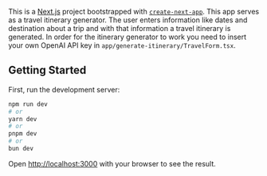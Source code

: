This is a [Next.js](https://nextjs.org/) project bootstrapped with [`create-next-app`](https://github.com/vercel/next.js/tree/canary/packages/create-next-app). This app serves as a travel itinerary generator. The user enters information like dates and destination about a trip and with that information a travel itinerary is generated. In order for the itinerary generator to work you need to insert your own OpenAI API key in `app/generate-itinerary/TravelForm.tsx`.

## Getting Started

First, run the development server:

```bash
npm run dev
# or
yarn dev
# or
pnpm dev
# or
bun dev
```

Open [http://localhost:3000](http://localhost:3000) with your browser to see the result.
